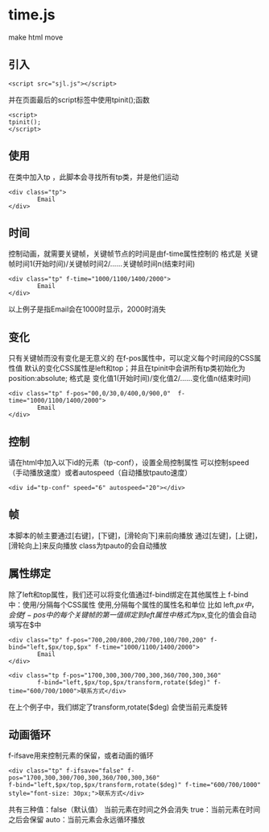# time.js
make html move


## 引入
```
<script src="sjl.js"></script>
```
并在页面最后的script标签中使用tpinit();函数
```
<script>
tpinit();
</script>
```

## 使用
在类中加入tp ，此脚本会寻找所有tp类，并是他们运动
```
<div class="tp">
        Email
</div>
```

## 时间
控制动画，就需要关键帧，关键帧节点的时间是由f-time属性控制的
格式是
关键帧时间1(开始时间)/关键帧时间2/......关键帧时间n(结束时间)
```
<div class="tp" f-time="1000/1100/1400/2000">
        Email
</div>
```
以上例子是指Email会在1000时显示，2000时消失

## 变化
只有关键帧而没有变化是无意义的
在f-pos属性中，可以定义每个时间段的CSS属性值
默认的变化CSS属性是left和top；并且在tpinit中会讲所有tp类初始化为position:absolute;
格式是
变化值1(开始时间)/变化值2/......变化值n(结束时间)
```
<div class="tp" f-pos="00,0/30,0/400,0/900,0"  f-time="1000/1100/1400/2000">
        Email
</div>
```

## 控制
请在html中加入以下id的元素（tp-conf），设置全局控制属性 可以控制speed（手动播放速度）或者autospeed（自动播放tpauto速度）
```
<div id="tp-conf" speed="6" autospeed="20"></div>
```

## 帧
本脚本的帧主要通过[右键]，[下键]，[滑轮向下]来前向播放
通过[左键]，[上键]，[滑轮向上]来反向播放
class为tpauto的会自动播放

## 属性绑定
除了left和top属性，我们还可以将变化值通过f-bind绑定在其他属性上
f-bind中：使用/分隔每个CSS属性
使用,分隔每个属性的属性名和单位
比如 left,$px中，会使f-pos中的每个关键帧的第一值绑定到left属性中 格式为$px,变化的值会自动填写在$中
```
<div class="tp" f-pos="700,200/800,200/700,100/700,200" f-bind="left,$px/top,$px" f-time="1000/1100/1400/2000">
        Email
</div>
```
```
<div class="tp f-pos="1700,300,300/700,300,360/700,300,360"
        f-bind="left,$px/top,$px/transform,rotate($deg)" f-time="600/700/1000">联系方式</div>
   ```
在上个例子中，我们绑定了transform,rotate($deg) 会使当前元素旋转

## 动画循环
f-ifsave用来控制元素的保留，或者动画的循环
```
<div class="tp" f-ifsave="false" f-pos="1700,300,300/700,300,360/700,300,360"
f-bind="left,$px/top,$px/transform,rotate($deg)" f-time="600/700/1000" style="font-size: 30px;">联系方式</div>
```
共有三种值：false（默认值）
当前元素在时间之外会消失
true：当前元素在时间之后会保留
auto：当前元素会永远循环播放
